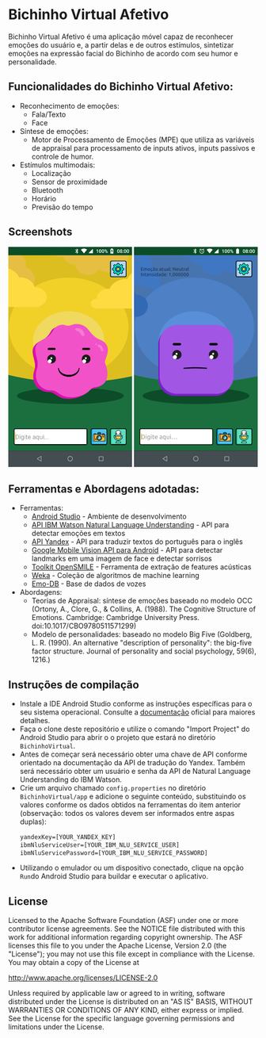 # Bichinho Virtual Afetivo 

Bichinho Virtual Afetivo é uma aplicação móvel capaz de reconhecer emoções do usuário e, a partir delas e de outros estímulos, sintetizar emoções na expressão facial do Bichinho de acordo com seu humor e personalidade.

## Funcionalidades do Bichinho Virtual Afetivo:
   * Reconhecimento de emoções:
       * Fala/Texto    
       * Face
   * Síntese de emoções: 
       * Motor de Processamento de Emoções (MPE) que utiliza as variáveis de appraisal para processamento de inputs ativos, inputs passivos e controle de humor.
   * Estímulos multimodais:
       * Localização
       * Sensor de proximidade
       * Bluetooth
       * Horário
       * Previsão do tempo
       
## Screenshots
![alt text](https://github.com/suelensilva/Projeto_IA369/blob/master/BichinhoVirtual/screenshots/screenshot-1.png "Tela principal - Bichinho Extrovertido")
![alt text](https://github.com/suelensilva/Projeto_IA369/blob/master/BichinhoVirtual/screenshots/screenshot-2.png "Tela principal - Bichinho Neurótico")

## Ferramentas e Abordagens adotadas:
  * Ferramentas:
     * [Android Studio](https://developer.android.com/studio/?hl=pt-br) - Ambiente de desenvolvimento
     * [API IBM Watson Natural Language Understanding](https://www.ibm.com/watson/services/natural-language-understanding/) - API para detectar emoções em textos
     * [API Yandex](https://tech.yandex.com/translate/) - API para traduzir textos do português para o inglês
     * [Google Mobile Vision API para Android](https://developers.google.com/vision/introduction) - API para detectar landmarks em uma imagem de face e detectar sorrisos 
     * [Toolkit OpenSMILE](https://www.audeering.com/technology/opensmile/) - Ferramenta de extração de features acústicas
     * [Weka](https://www.cs.waikato.ac.nz/ml/weka/) - Coleção de algoritmos de machine learning 
     * [Emo-DB](http://www.emodb.bilderbar.info/) - Base de dados de vozes
  * Abordagens:
     * Teorias de Appraisal: síntese de emoções baseado no modelo OCC (Ortony, A., Clore, G., & Collins, A. (1988). The Cognitive Structure of Emotions. Cambridge: Cambridge University Press. doi:10.1017/CBO9780511571299)
     * Modelo de personalidades: baseado no modelo Big Five (Goldberg, L. R. (1990). An alternative "description of personality": the big-five factor structure. Journal of personality and social psychology, 59(6), 1216.)

## Instruções de compilação
  * Instale a IDE Android Studio conforme as instruções específicas para o seu sistema operacional. Consulte a [documentação](https://developer.android.com/studio/install?hl=pt-br) oficial para maiores detalhes.
  * Faça o clone deste repositório e utilize o comando "Import Project" do Android Studio para abrir o o projeto que estará no diretório `BichinhoVirtual`.
  * Antes de começar será necessário obter uma chave de API conforme orientado na documentação da API de tradução do Yandex. Também será necessário obter um usuário e senha da API de Natural Language Understanding do IBM Watson.
  * Crie um arquivo chamado `config.properties` no diretório `BichinhoVirtual/app` e adicione o seguinte conteúdo, substituindo os valores conforme os dados obtidos na ferramentas do item anterior (observação: todos os valores devem ser informados entre aspas duplas):
    ```
    yandexKey=[YOUR_YANDEX_KEY]
    ibmNluServiceUser=[YOUR_IBM_NLU_SERVICE_USER]
    ibmNluServicePassword=[YOUR_IBM_NLU_SERVICE_PASSWORD]
    ```
  * Utilizando o emulador ou um dispositivo conectado, clique na opção `Run`do Android Studio para buildar e executar o aplicativo.
  
License
-------
Licensed to the Apache Software Foundation (ASF) under one or more contributor
license agreements.  See the NOTICE file distributed with this work for
additional information regarding copyright ownership.  The ASF licenses this
file to you under the Apache License, Version 2.0 (the "License"); you may not
use this file except in compliance with the License.  You may obtain a copy of
the License at

  http://www.apache.org/licenses/LICENSE-2.0

Unless required by applicable law or agreed to in writing, software
distributed under the License is distributed on an "AS IS" BASIS, WITHOUT
WARRANTIES OR CONDITIONS OF ANY KIND, either express or implied.  See the
License for the specific language governing permissions and limitations under
the License.
